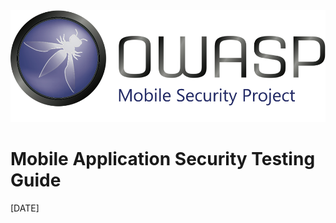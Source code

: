 
<img src="Images/OWASP_logo.png" alt="OWASP Logo">

# Mobile Application Security Testing Guide

[DATE]
